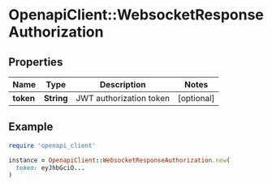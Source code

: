 # OpenapiClient::WebsocketResponseAuthorization

## Properties

| Name | Type | Description | Notes |
| ---- | ---- | ----------- | ----- |
| **token** | **String** | JWT authorization token | [optional] |

## Example

```ruby
require 'openapi_client'

instance = OpenapiClient::WebsocketResponseAuthorization.new(
  token: eyJhbGciO...
)
```

